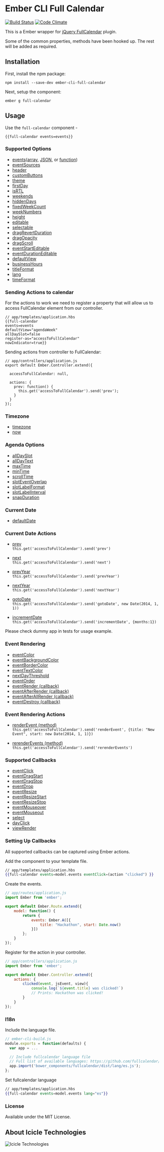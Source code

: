 # Ember CLI Full Calendar
[![Build Status](https://travis-ci.org/icicletech/ember-cli-full-calendar.svg)](https://travis-ci.org/icicletech/ember-cli-full-calendar) [![Code Climate](https://codeclimate.com/github/icicletech/ember-cli-full-calendar/badges/gpa.svg)](https://codeclimate.com/github/icicletech/ember-cli-full-calendar)

This is a Ember wrapper for [jQuery FullCalendar](http://fullcalendar.io/) plugin.

Some of the common properties, methods have been hooked up. The rest will be added as required.

## Installation

First, install the npm package:

```npm install --save-dev ember-cli-full-calendar```

Next, setup the component:

```ember g full-calendar```

## Usage

Use the `full-calendar` component -

```{{full-calendar events=events}}```

### Supported Options

* [events](http://fullcalendar.io/docs/event_data/Event_Object/)([array](http://fullcalendar.io/docs/event_data/events_array/), [JSON](http://fullcalendar.io/docs/event_data/events_json_feed/), or [function](http://fullcalendar.io/docs/event_data/events_function/))
* [eventSources](http://fullcalendar.io/docs/event_data/eventSources/)
* [header](http://fullcalendar.io/docs/display/header/)
* [customButtons](http://fullcalendar.io/docs/display/customButtons/)
* [theme](http://fullcalendar.io/docs/display/theme/)
* [firstDay](http://fullcalendar.io/docs/display/firstDay/)
* [isRTL](http://fullcalendar.io/docs/display/isRTL/)
* [weekends](http://fullcalendar.io/docs/display/weekends/)
* [hiddenDays](http://fullcalendar.io/docs/display/hiddenDays/)
* [fixedWeekCount](http://fullcalendar.io/docs/display/fixedWeekCount/)
* [weekNumbers](http://fullcalendar.io/docs/display/weekNumbers/)
* [height](http://fullcalendar.io/docs/display/height/)
* [editable](http://fullcalendar.io/docs/event_ui/editable/)
* [selectable](http://fullcalendar.io/docs/selection/selectable/)
* [dragRevertDuration](http://fullcalendar.io/docs/event_ui/dragRevertDuration/)
* [dragOpacity](http://fullcalendar.io/docs/event_ui/dragOpacity/)
* [dragScroll](http://fullcalendar.io/docs/event_ui/dragScroll/)
* [eventStartEditable](http://fullcalendar.io/docs/event_ui/eventStartEditable/)
* [eventDurationEditable](http://fullcalendar.io/docs/event_ui/eventDurationEditable/)
* [defaultView](http://fullcalendar.io/docs/views/defaultView/)
* [businessHours](http://fullcalendar.io/docs/display/businessHours/)
* [titleFormat](http://fullcalendar.io/docs/text/titleFormat/)
* [lang](http://fullcalendar.io/docs/text/lang/)
* [timeFormat](http://fullcalendar.io/docs/text/timeFormat/)

### Sending Actions to calendar

For the actions to work we need to register a property that will allow us to access FullCalendar element from our controller.


```
// app/templates/application.hbs
{{full-calendar
events=events
defaultView="agendaWeek"
allDaySlot=false
register-as="accessToFullCalendar"
nowIndicator=true}}
```

Sending actions from controller to FullCalendar:

```
// app/controllers/application.js
export default Ember.Controller.extend({
  
  accessToFullCalendar: null,
  
  actions: {
    prev: function() {
      this.get('accessToFullCalendar').send('prev');
    }
  }
});
```

### Timezone
* [timezone](http://fullcalendar.io/docs/timezone/timezone/)
* [now](http://fullcalendar.io/docs/timezone/now/)

### Agenda Options

* [allDaySlot](http://fullcalendar.io/docs/agenda/allDaySlot/)
* [allDayText](http://fullcalendar.io/docs/agenda/allDayText/)
* [maxTime](http://fullcalendar.io/docs/agenda/maxTime/)
* [minTime](http://fullcalendar.io/docs/agenda/minTime/)
* [scrollTime](http://fullcalendar.io/docs/agenda/scrollTime/)
* [slotEventOverlap](http://fullcalendar.io/docs/agenda/slotEventOverlap/)
* [slotLabelFormat](http://fullcalendar.io/docs/timeline/slotLabelFormat/)
* [slotLabelInterval](http://fullcalendar.io/docs/agenda/slotLabelInterval/)
* [snapDuration](http://fullcalendar.io/docs/agenda/snapDuration/)

### Current Date

* [defaultDate](http://fullcalendar.io/docs/current_date/defaultDate/)

### Current Date Actions

* [prev](http://fullcalendar.io/docs/current_date/prev/)  
  `this.get('accessToFullCalendar').send('prev')`

* [next](http://fullcalendar.io/docs/current_date/next/)  
  `this.get('accessToFullCalendar').send('next')`

* [prevYear](http://fullcalendar.io/docs/current_date/prevYear/)  
  `this.get('accessToFullCalendar').send('prevYear')`

* [nextYear](http://fullcalendar.io/docs/current_date/nextYear/)  
  `this.get('accessToFullCalendar').send('nextYear')`

* [gotoDate](http://fullcalendar.io/docs/current_date/gotoDate/)  
  `this.get('accessToFullCalendar').send('gotoDate', new Date(2014, 1, 1))`

* [incrementDate](http://fullcalendar.io/docs/current_date/incrementDate/)  
  `this.get('accessToFullCalendar').send('incrementDate', {months:1})`

Please check dummy app in tests for usage example.

### Event Rendering

* [eventColor](http://fullcalendar.io/docs/event_rendering/Colors/)
* [eventBackgroundColor](http://fullcalendar.io/docs/event_rendering/eventBackgroundColor/)
* [eventBorderColor](http://fullcalendar.io/docs/event_rendering/eventBorderColor/)
* [eventTextColor](http://fullcalendar.io/docs/event_rendering/eventTextColor/)
* [nextDayThreshold](http://fullcalendar.io/docs/event_rendering/nextDayThreshold/)
* [eventOrder](http://fullcalendar.io/docs/event_rendering/eventOrder/)
* [eventRender (callback)](http://fullcalendar.io/docs/event_rendering/eventRender/)
* [eventAfterRender (callback)](http://fullcalendar.io/docs/event_rendering/eventAfterRender/)
* [eventAfterAllRender (callback)](http://fullcalendar.io/docs/event_rendering/eventAfterAllRender/)
* [eventDestroy (callback)](http://fullcalendar.io/docs/event_rendering/eventDestroy/)

### Event Rendering Actions

* [renderEvent (method)](http://fullcalendar.io/docs/event_rendering/renderEvent/)  
  `this.get('accessToFullCalendar').send('renderEvent', {title: "New Event", start: new Date(2014, 1, 1)})`

* [rerenderEvents (method)](http://fullcalendar.io/docs/event_rendering/rerenderEvents/)  
  `this.get('accessToFullCalendar').send('rerenderEvents')`

### Supported Callbacks

* [eventClick](http://fullcalendar.io/docs/mouse/eventClick/)
* [eventDragStart](http://fullcalendar.io/docs/event_ui/eventDragStart/)
* [eventDragStop](http://fullcalendar.io/docs/event_ui/eventDragStop/)
* [eventDrop](http://fullcalendar.io/docs/event_ui/eventDrop/)
* [eventResize](http://fullcalendar.io/docs/event_ui/eventResize/)
* [eventResizeStart](http://fullcalendar.io/docs/event_ui/eventResizeStart/)
* [eventResizeStop](http://fullcalendar.io/docs/event_ui/eventResizeStop/)
* [eventMouseover](http://fullcalendar.io/docs/mouse/eventMouseover/)
* [eventMouseout](http://fullcalendar.io/docs/mouse/eventMouseout/)
* [select](http://fullcalendar.io/docs/selection/select_callback/)
* [dayClick](http://fullcalendar.io/docs/mouse/dayClick/)
* [viewRender](http://fullcalendar.io/docs/display/viewRender/)

### Setting Up Callbacks
All supported callbacks can be captured using Ember actions.

Add the component to your template file.

```hbs
// app/templates/application.hbs
{{full-calendar events=model.events eventClick=(action "clicked") }}
```

Create the events.

```javascript
// app/routes/application.js
import Ember from 'ember';

export default Ember.Route.extend({
	model: function() {
		return {
			events: Ember.A([{
				title: "Hackathon", start: Date.now()
			}])
		};
	}
});
```

Register for the action in your controller.

```javascript
// app/controllers/application.js
import Ember from 'ember';

export default Ember.Controller.extend({
	actions: {
		clicked(event, jsEvent, view){
			console.log(`${event.title} was clicked!`)
			// Prints: Hackathon was clicked!
		}
	}
});
```

### I18n

Include the language file.

```javascript
// ember-cli-build.js
module.exports = function(defaults) {
  var app = ...

  // Include fullcalendar language file
  // Full list of available languages: https://github.com/fullcalendar/fullcalendar/tree/master/dist/lang
  app.import('bower_components/fullcalendar/dist/lang/es.js');
};
```

Set fullcalendar language

```hbs
// app/templates/application.hbs
{{full-calendar events=model.events lang="es"}}
```

### License

Available under the MIT License.

## About Icicle Technologies

![Icicle Technologies](https://cdn2.icicletech.com/assets/icicle-698e4eaeca5518499068468bc3ba5680.png)
